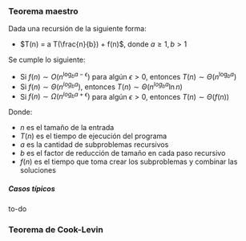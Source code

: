 ### Teorema maestro

Dada una recursión de la siguiente forma:
* $T(n) = a T(\frac{n}{b}) + f(n)$, donde $a \geq 1, b > 1$

Se cumple lo siguiente:
* Si $f(n) \sim O(n^{\log_b a - \epsilon})$ para algún $\epsilon > 0$, entonces $T(n) \sim \Theta(n^{\log_b a})$
* Si $f(n) \sim \Theta(n^{log_b a})$, entonces $T(n) \sim \Theta(n^{log_b a} \ln n)$
* Si $f(n) \sim \Omega(n^{log_b a + \epsilon})$ para algún $\epsilon > 0$, entonces $T(n) \sim \Theta(f(n))$

Donde:
* $n$ es el tamaño de la entrada
* $T(n)$ es el tiempo de ejecución del programa
* $a$ es la cantidad de subproblemas recursivos
* $b$ es el factor de reducción de tamaño en cada paso recursivo
* $f(n)$ es el tiempo que toma crear los subproblemas y combinar las soluciones

##### Casos típicos

to-do

### Teorema de Cook-Levin

